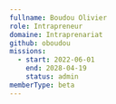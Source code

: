 ```yaml
---
fullname: Boudou Olivier
role: Intrapreneur
domaine: Intraprenariat
github: oboudou
missions:
  - start: 2022-06-01
    end: 2028-04-19
    status: admin
memberType: beta
---
```


